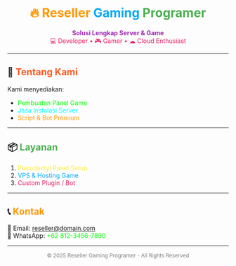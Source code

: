 <h1 align="center">
  <span style="color:#ff9800">🔥 Reseller</span> 
  <span style="color:#03a9f4">Gaming</span> 
  <span style="color:#4caf50">Programer</span>
</h1>

<p align="center">
  <span style="color:#9c27b0; font-weight:bold;">Solusi Lengkap Server & Game</span><br>
  <span style="color:#e91e63;">💻 Developer • 🎮 Gamer • ☁ Cloud Enthusiast</span>
</p>

---

## 🎯 <span style="color:#ff5722">Tentang Kami</span>
Kami menyediakan:
- <span style="color:lime">Pembuatan Panel Game</span>
- <span style="color:cyan">Jasa Instalasi Server</span>
- <span style="color:#ff9800">Script & Bot Premium</span>

---

## 📦 <span style="color:#4caf50">Layanan</span>
1. <span style="color:#ffeb3b">Pterodactyl Panel Setup</span>
2. <span style="color:#03a9f4">VPS & Hosting Game</span>
3. <span style="color:#e91e63">Custom Plugin / Bot</span>

---

## 📞 <span style="color:#ff9800">Kontak</span>
📧 Email: <span style="color:cyan">reseller@domain.com</span>  
📱 WhatsApp: <span style="color:lime">+62 812-3456-7890</span>

---

<p align="center" style="color:gray; font-size:12px">
  © 2025 Reseller Gaming Programer - All Rights Reserved
</p>
